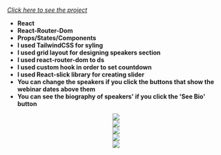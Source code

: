 *[Click here to see the project](https://vistream-webinar-platform.vercel.app/)*


- __React__<br/>
- __React-Router-Dom__<br/>
- __Props/States/Components__<br/>
- __I used TailwindCSS for syling__<br/>
- __I used grid layout for designing speakers section__<br/>
- __I used react-router-dom to ds__<br/>
- __I used custom hook in order to set countdown__<br/>
- __I used React-slick library for creating slider__<br/>
- __You can change the speakers if you click the buttons that show the webinar dates above them__<br/>
- __You can see the biography of speakers' if you click the 'See Bio' button__<br/>



<div align="center"><img src="https://github.com/MehmetCakir1/vistream-webinar-platform/blob/master/vistreamWebinar.gif">
<div align="center"><img src="https://github.com/MehmetCakir1/vistream-webinar-platform/blob/master/vistream-1.png">
<div align="center"><img src="https://github.com/MehmetCakir1/vistream-webinar-platform/blob/master/vistream-2.png">
<div align="center"><img src="https://github.com/MehmetCakir1/vistream-webinar-platform/blob/master/vistream-3.png">
<div align="center"><img src="https://github.com/MehmetCakir1/vistream-webinar-platform/blob/master/vistream-4.png">

